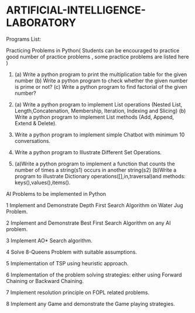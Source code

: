 # ARTIFICIAL-INTELLIGENCE-LABORATORY

Programs List: 

Practicing Problems in Python( Students can be encouraged to practice good number of practice 
problems , some practice problems are listed here ) 
1. (a) Write a python program to print the multiplication table for the given number 
   (b) Write a python program to check whether the given number is prime or not? 
   (c) Write a python program to find factorial of the given number?
   
2. (a) Write a python program to implement List operations (Nested List, Length,Concatenation, Membership, Iteration, Indexing and Slicing) 
   (b) Write a python program to implement List methods (Add, Append, Extend & Delete).
   
3. Write a python program to implement simple Chatbot with minimum 10 conversations.
   
4. Write a python program to Illustrate Different Set Operations.
    
5. (a)Write a python program to implement a function that counts the number of times a string(s1) occurs in another string(s2) 
   (b)Write a program to illustrate Dictionary operations([],in,traversal)and methods: keys(),values(),items().

   
AI  Problems to be implemented in Python 

 1 Implement and Demonstrate Depth First Search Algorithm on Water Jug Problem.

 2 Implement and Demonstrate Best First Search Algorithm on any AI problem.

 3 Implement AO* Search algorithm. 

 4 Solve 8-Queens Problem with suitable assumptions.

 5 Implementation of TSP using heuristic approach.

 6 Implementation of the problem solving strategies: either using Forward Chaining or Backward Chaining.

 7 Implement resolution principle on FOPL related problems.

 8 Implement any Game and demonstrate the Game playing strategies.
